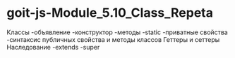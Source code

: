 # goit-js-Module_5.10_Class_Repeta

  Классы
    -объявление
    -конструктор
    -методы
    -static
    -приватные свойства
    -синтаксис публичных свойства и методы классов
  Геттеры и сеттеры
  Наследование
    -extends
    -super